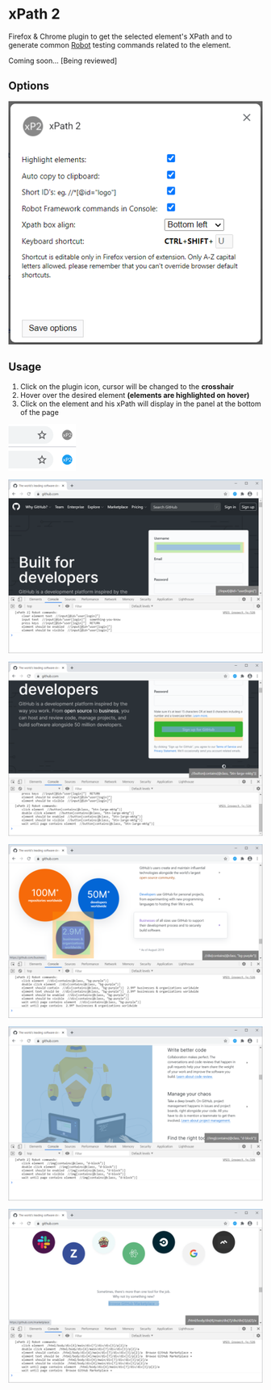 # xPath 2

Firefox & Chrome plugin to get the selected element's XPath and to generate common <a href="https://robotframework.org/" target="_blank">Robot</a>
 testing commands related to the element.

Coming soon... [Being reviewed]

## Options
![](https://github.com/cuong-vm/xpath-finder/blob/master/screenshots/option.png)

## Usage
1. Click on the plugin icon, cursor will be changed to the **crosshair**
2. Hover over the desired element **(elements are highlighted on hover)**
3. Click on the element and his xPath will display in the panel at the bottom of the page


![](https://github.com/cuong-vm/xpath-finder/blob/master/screenshots/inactive-active.png)

![](https://github.com/cuong-vm/xpath-finder/blob/master/screenshots/select-1.png)

![](https://github.com/cuong-vm/xpath-finder/blob/master/screenshots/select-2.png)

![](https://github.com/cuong-vm/xpath-finder/blob/master/screenshots/select-3.png)

![](https://github.com/cuong-vm/xpath-finder/blob/master/screenshots/select-4.png)

![](https://github.com/cuong-vm/xpath-finder/blob/master/screenshots/select-5.png)
